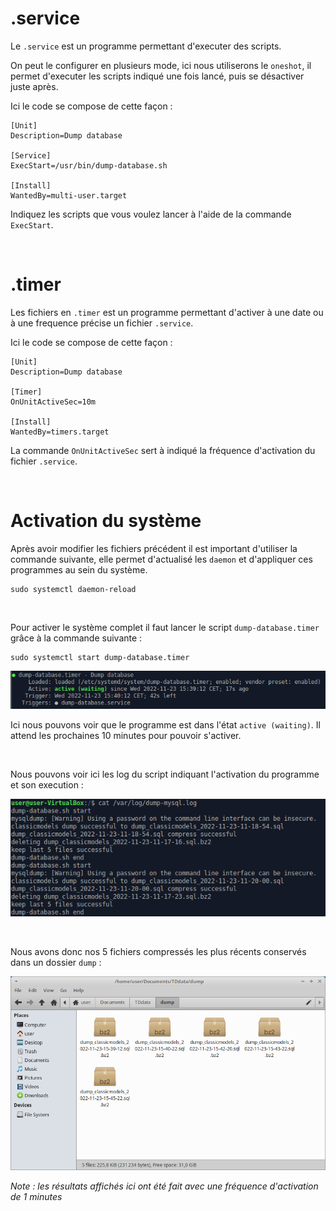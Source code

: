 # .service

Le ``.service`` est un programme permettant d'executer des scripts.

On peut le configurer en plusieurs mode, ici nous utiliserons le ``oneshot``, il permet d'executer les scripts indiqué une fois lancé, puis se désactiver juste après.

Ici le code se compose de cette façon :

```shell
[Unit]
Description=Dump database

[Service]
ExecStart=/usr/bin/dump-database.sh

[Install]
WantedBy=multi-user.target
```

Indiquez les scripts que vous voulez lancer à l'aide de la commande ``ExecStart``.

<br/>

# .timer

Les fichiers en ``.timer`` est un programme permettant d'activer à une date ou à une frequence précise un fichier ``.service``.

Ici le code se compose de cette façon :

```shell
[Unit]
Description=Dump database

[Timer]
OnUnitActiveSec=10m

[Install]
WantedBy=timers.target
```

La commande ``OnUnitActiveSec`` sert à indiqué la fréquence d'activation du fichier ``.service``.

<br/>

# Activation du système

Après avoir modifier les fichiers précédent il est important d'utiliser la commande suivante, elle permet d'actualisé les ``daemon`` et d'appliquer ces programmes au sein du système.

```shell
sudo systemctl daemon-reload
```

<br/>

Pour activer le système complet il faut lancer le script ``dump-database.timer`` grâce à la commande suivante :

```shell
sudo systemctl start dump-database.timer
```

![dump-database.timer launch](assets/dump-database.timer_launch.png)

Ici nous pouvons voir que le programme est dans l'état ``active (waiting)``. Il attend les prochaines 10 minutes pour pouvoir s'activer.

<br/>

Nous pouvons voir ici les log du script indiquant l'activation du programme et son execution :

![log script](assets/log_timer.png)

<br/>

Nous avons donc nos 5 fichiers compressés les plus récents conservés dans un dossier ``dump`` :

![Exportation dans l'explorateur](assets/dump_files_view.png)

*Note : les résultats affichés ici ont été fait avec une fréquence d'activation de 1 minutes*